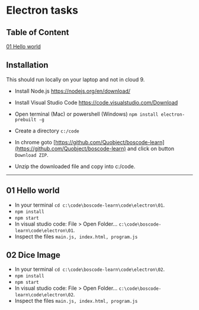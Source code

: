 ﻿# Electron tasks

## Table of Content

[01 Hello world]( #01-hello-world )   


## Installation
This should run locally on your laptop and not in cloud 9.

* Install Node.js https://nodejs.org/en/download/
* Install Visual Studio Code https://code.visualstudio.com/Download
* Open terminal (Mac) or powershell (Windows) `npm install electron-prebuilt -g`
* Create a directory `c:/code`

* In chrome goto [https://github.com/Quobject/boscode-learn](https://github.com/Quobject/boscode-learn) and click on button `Download ZIP`.  
* Unzip the downloaded file and copy into c:/code.
  
___

## 01 Hello world

* In your terminal `cd c:\code\boscode-learn\code\electron\01`.
* `npm install`
* `npm start`
* In visual studio code: File > Open Folder... `c:\code\boscode-learn\code\electron\01`.
* Inspect the files `main.js, index.html, program.js`

## 02 Dice Image

* In your terminal `cd c:\code\boscode-learn\code\electron\02`.
* `npm install`
* `npm start`
* In visual studio code: File > Open Folder... `c:\code\boscode-learn\code\electron\02`.
* Inspect the files `main.js, index.html, program.js`

